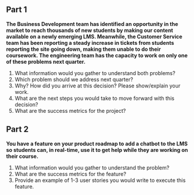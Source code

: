 ## Part 1
**The Business Development team has identified an opportunity in the market to reach thousands of new students by making our content available on a newly emerging LMS. Meanwhile, the Customer Service team has been reporting a steady increase in tickets from students reporting the site going down, making them unable to do their coursework. The engineering team has the capacity to work on only one of these problems next quarter.**
1.	What information would you gather to understand both problems?
2.	Which problem should we address next quarter?
3.	Why? How did you arrive at this decision? Please show/explain your work.
4.	What are the next steps you would take to move forward with this decision?
5.	What are the success metrics for the project?

## Part 2
**You have a feature on your product roadmap to add a chatbot to the LMS so students can, in real-time, use it to get help while they are working on their course.**
1.	What information would you gather to understand the problem?
2.	What are the success metrics for the feature?
3.	Provide an example of 1-3 user stories you would write to execute this feature.

